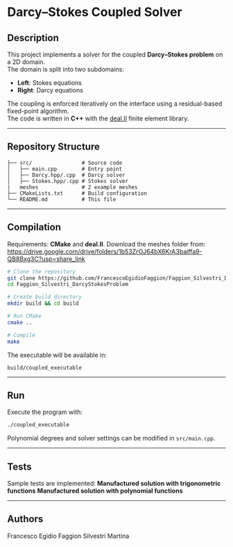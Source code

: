 # Darcy–Stokes Coupled Solver

## Description
This project implements a solver for the coupled **Darcy–Stokes problem** on a 2D domain.  
The domain is split into two subdomains:
- **Left**: Stokes equations  
- **Right**: Darcy equations  

The coupling is enforced iteratively on the interface using a residual-based fixed-point algorithm.  
The code is written in **C++** with the [deal.II](https://www.dealii.org/) finite element library.

---

## Repository Structure
```
├── src/                # Source code
│   ├── main.cpp        # Entry point
│   ├── Darcy.hpp/.cpp  # Darcy solver
│   ├── Stokes.hpp/.cpp # Stokes solver
|   meshes              # 2 example meshes
├── CMakeLists.txt      # Build configuration
└── README.md           # This file
```

---

## Compilation
Requirements: **CMake** and **deal.II**.
Download the meshes folder from: https://drive.google.com/drive/folders/1b53ZrOJ64bX6KrA3baiffa9-QB8Bxg3C?usp=share_link

```bash
# Clone the repository
git clone https://github.com/FrancescoEgidioFaggion/Faggion_Silvestri_DarcyStokesProblem/tree/main
cd Faggion_Silvestri_DarcyStokesProblem

# Create build directory
mkdir build && cd build

# Run CMake
cmake ..

# Compile
make
```

The executable will be available in:
```
build/coupled_executable
```

---

## Run
Execute the program with:
```bash
./coupled_executable
```

Polynomial degrees and solver settings can be modified in `src/main.cpp`.

---

## Tests
Sample tests are implemented:
 **Manufactured solution with trigonometric functions** 
 **Manufactured solution with polynomial functions**


---

## Authors
Francesco Egidio Faggion 
Silvestri Martina


